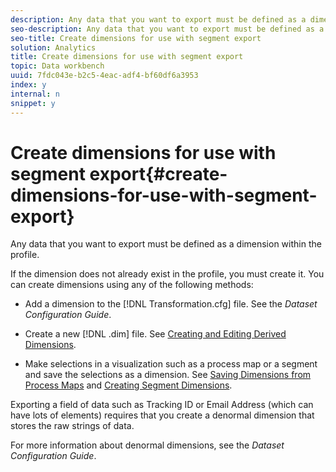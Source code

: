 ```yaml
---
description: Any data that you want to export must be defined as a dimension within the profile.
seo-description: Any data that you want to export must be defined as a dimension within the profile.
seo-title: Create dimensions for use with segment export
solution: Analytics
title: Create dimensions for use with segment export
topic: Data workbench
uuid: 7fdc043e-b2c5-4eac-adf4-bf60df6a3953
index: y
internal: n
snippet: y
---
```


# Create dimensions for use with segment export{#create-dimensions-for-use-with-segment-export}

Any data that you want to export must be defined as a dimension within the profile.

 If the dimension does not already exist in the profile, you must create it. You can create dimensions using any of the following methods:

* Add a dimension to the [!DNL Transformation.cfg] file. See the *Dataset Configuration Guide*. 

* Create a new [!DNL .dim] file. See [Creating and Editing Derived Dimensions](../../../home/c-get-started/c-admin-intrf/c-prof-mgr/c-dvrd-dim.md#concept-ece3c3ea8cdf4fc796680173993bff93). 

* Make selections in a visualization such as a process map or a segment and save the selections as a dimension. See [Saving Dimensions from Process Maps](../../../home/c-get-started/c-analysis-vis/c-proc-maps/t-dim-proc-maps.md#task-44d9e555d4a944e6aa81993eef703051) and [Creating Segment Dimensions](../../../home/c-get-started/c-analysis-vis/c-seg/c-create-seg-dim.md#concept-70b363edcad14185ba8051646ad3d44e).

Exporting a field of data such as Tracking ID or Email Address (which can have lots of elements) requires that you create a denormal dimension that stores the raw strings of data.

For more information about denormal dimensions, see the *Dataset Configuration Guide*. 
